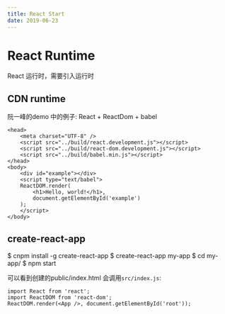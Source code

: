 ```yaml
---
title: React Start
date: 2019-06-23
---
```

# React Runtime
React 运行时，需要引入运行时

## CDN runtime
阮一峰的demo 中的例子: React + ReactDom + babel

    <head>
        <meta charset="UTF-8" />
        <script src="../build/react.development.js"></script>
        <script src="../build/react-dom.development.js"></script>
        <script src="../build/babel.min.js"></script>
    </head>
    <body>
        <div id="example"></div>
        <script type="text/babel">
        ReactDOM.render(
            <h1>Hello, world!</h1>,
            document.getElementById('example')
        );
        </script>
    </body>

## create-react-app
$ cnpm install -g create-react-app
$ create-react-app my-app
$ cd my-app/
$ npm start

可以看到创建的public/index.html 会调用`src/index.js`:

    import React from 'react';
    import ReactDOM from 'react-dom';
    ReactDOM.render(<App />, document.getElementById('root'));

